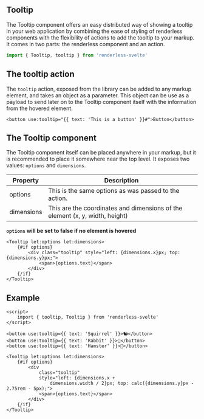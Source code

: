 ## Tooltip

The Tooltip component offers an easy distributed way of showing a tooltip in your web application by combining the ease of styling of renderless components with the flexibility of actions to add the tooltip to your markup. It comes in two parts: the renderless component and an action.

```js
import { Tooltip, tooltip } from 'renderless-svelte'
```

## The tooltip action

The `tooltip` action, exposed from the library can be added to any markup element, and takes an object as a parameter. This object can be use as a payload to send later on to the Tooltip component itself with the information from the hovered element.

```svelte
<button use:tooltip="{{ text: 'This is a button' }}#">Button</button>
```

## The Tooltip component

The Tooltip component itself can be placed anywhere in your markup, but it is recommended to place it somewhere near the top level. It exposes two values: `options` and `dimensions`.

| Property   | Description                                                                  |
| ---------- | ---------------------------------------------------------------------------- |
| options    | This is the same options as was passed to the action.                        |
| dimensions | This are the coordinates and dimensions of the element (x, y, width, height) |

**`options` will be set to false if no element is hovered**

```svelte
<Tooltip let:options let:dimensions>
	{#if options}
		<div class="tooltip" style="left: {dimensions.x}px; top: {dimensions.y}px;">
			<span>{options.text}</span>
		</div>
	{/if}
</Tooltip>
```

## Example

```svelte
<script>
	import { tooltip, Tooltip } from 'renderless-svelte'
</script>

<button use:tooltip={{ text: 'Squirrel' }}>🐿️</button>
<button use:tooltip={{ text: 'Rabbit' }}>🐇</button>
<button use:tooltip={{ text: 'Hamster' }}>🐹</button>

<Tooltip let:options let:dimensions>
	{#if options}
		<div
			class="tooltip"
			style="left: {dimensions.x +
				dimensions.width / 2}px; top: calc({dimensions.y}px - 2.75rem - 5px);">
			<span>{options.text}</span>
		</div>
	{/if}
</Tooltip>
```

